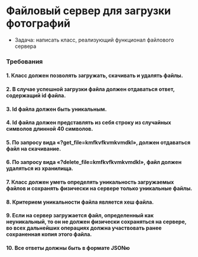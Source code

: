 # Файловый сервер для загрузки фотографий

* Задача: написать класс, реализующий функционал файлового сервера

### Требования

#### 1. Класс должен позволять загружать, скачивать и удалять файлы.

#### 2. В случае успешной загрузки файла должен отдаваться ответ, содержащий id файла.

#### 3. Id файла должен быть уникальным.

#### 4. Id файла должен представлять из себя строку из случайных символов длинной 40 символов.

#### 5. По запросу вида «?get_file=kmfkvfkvmkvmdkl», должен отдаваться файл на скачивание.

#### 6.	По запросу вида «?delete_file=kmfkvfkvmkvmdkl», файл должен удаляться из хранилища.

#### 7.	Класс должен уметь определять уникальность загружаемых файлов и сохранять физически на сервере только уникальные файлы.

#### 8.	Критерием уникальности файла является хеш файла.

#### 9. Если на сервер загружается файл, определенный как неуникальный, то он не должен физически сохраняться на сервере, во всех дальнейших операциях должна участвовать ранее сохраненная копия этого файла.

#### 10. Все ответы должны быть в формате JSONю
